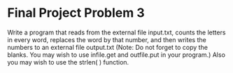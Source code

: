 # Final Project Problem 3

Write a program that reads from the external file input.txt, counts the letters in every word, replaces
the word by that number, and then writes the numbers to an external file output.txt (Note: Do not forget
to copy the blanks. You may wish to use infile.get and outfile.put in your program.) Also you may wish
to use the strlen( ) function.